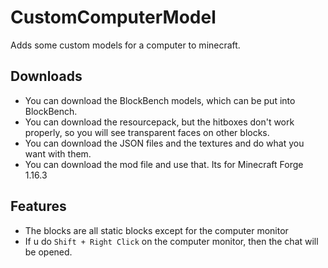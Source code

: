 # CustomComputerModel
Adds some custom models for a computer to minecraft.  
## Downloads
- You can download the BlockBench models, which can be put into BlockBench.
- You can download the resourcepack, but the hitboxes don't work properly, so you will see transparent faces on other blocks.
- You can download the JSON files and the textures and do what you want with them.
- You can download the mod file and use that. Its for Minecraft Forge 1.16.3

## Features
- The blocks are all static blocks except for the computer monitor
- If u do `Shift + Right Click` on the computer monitor, then the chat will be opened.
